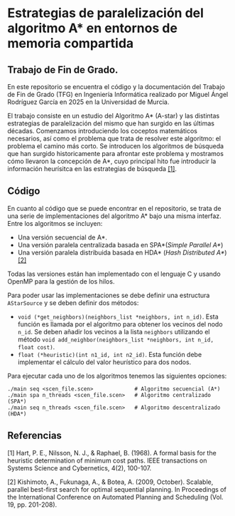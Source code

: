 # Estrategias de paralelización del algoritmo A* en entornos de memoria compartida
## Trabajo de Fin de Grado.

En este repositorio se encuentra el código y la documentación del Trabajo de Fin de Grado (TFG) en Ingeniería Informática realizado por Miguel Ángel Rodríguez García en 2025 en la Universidad de Murcia.

El trabajo consiste en un estudio del Algoritmo A* (A-star) y las distintas estrategias de paralelización del mismo que han surgido en las últimas décadas. Comenzamos introduciendo los coceptos matemáticos necesarios, así como el problema que trata de resolver este algoritmo: el problema el camino más corto. Se introducen los algoritmos de búsqueda que han surgido historicamente para afrontar este problema y mostramos cómo llevaron la concepción de A*, cuyo principal hito fue introducir la información heurísitca en las estrategias de búsqueda [[1]](#1).

## Código

En cuanto al código que se puede encontrar en el repositorio, se trata de una serie de implementaciones del algoritmo A* bajo una misma interfaz. Entre los algoritmos se incluyen:

- Una versión secuencial de A*.
- Una versión paralela centralizada basada en SPA*(*Simple Parallel A\**)
- Una versión paralela distribuida basada en HDA* (*Hash Distributed A\**) [[2]](#2)

Todas las versiones están han implementado con el lenguaje C y usando OpenMP para la gestión de los hilos.

Para poder usar las implementaciones se debe definir una estructura `AStarSource` y se deben definir dos métodos:

- `void (*get_neighbors)(neighbors_list *neighbors, int n_id)`. Esta función es llamada por el algoritmo para obtener los vecinos del nodo `n_id`. Se deben añadir los vecinos a la lista `neighbors` utilizando el método `void add_neighbor(neighbors_list *neighbors, int n_id, float cost)`.
- `float (*heuristic)(int n1_id, int n2_id)`. Esta función debe implementar el cálculo del valor heurístico para dos nodos.

Para ejecutar cada uno de los algoritmos tenemos las siguientes opciones:

```{bash}
./main seq <scen_file.scen>             # Algoritmo secuencial (A*)
./main spa n_threads <scen_file.scen>   # Algoritmo centralizado (SPA*)
./main seq n_threads <scen_file.scen>   # Algoritmo descentralizado (HDA*)
```

## Referencias
<a id="1">[1]</a>
Hart, P. E., Nilsson, N. J., & Raphael, B. (1968). A formal basis for the heuristic determination of minimum cost paths. IEEE transactions on Systems Science and Cybernetics, 4(2), 100-107.


<a id="2">[2]</a>
Kishimoto, A., Fukunaga, A., & Botea, A. (2009, October). Scalable, parallel best-first search for optimal sequential planning. In Proceedings of the International Conference on Automated Planning and Scheduling (Vol. 19, pp. 201-208).
